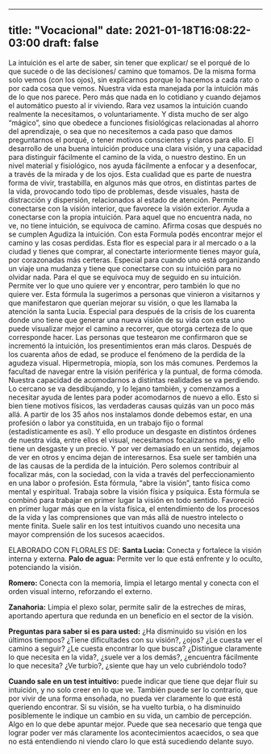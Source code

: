 
---
title: "Vocacional"
date: 2021-01-18T16:08:22-03:00
draft: false
--- 
        

 



 La intuición es el arte de saber, sin tener
 que explicar/ se el porqué de lo que sucede o de las decisiones/ camino que
 tomamos.
De la
 misma forma solo vemos (con los ojos), sin explicarnos porque lo hacemos a cada
 rato o por cada cosa que vemos.
Nuestra
 vida esta manejada por la intuición más de lo que nos parece. Pero más que nada
 en lo cotidiano y cuando dejamos el automático puesto al ir viviendo. Rara vez
 usamos la intuición cuando realmente la necesitamos, o voluntariamente.
Y
 dista mucho de ser algo “mágico”, sino que obedece a funciones fisiológicas
 relacionadas al ahorro del aprendizaje, o sea que no necesitemos a cada paso
 que damos preguntarnos el porqué, o tener motivos conscientes y claros para
 ello.
El
 desarrollo de una buena intuición produce una clara visión, y una capacidad
 para distinguir fácilmente el camino de la vida, o nuestro destino. En un nivel
 material y fisiológico, nos ayuda fácilmente a enfocar y a desenfocar, a través
 de la mirada y de los ojos.
Esta
 cualidad que es parte de nuestra forma de vivir, trastabilla, en algunos más
 que otros, en distintas partes de la vida, provocando todo tipo de problemas,
 desde visuales, hasta de distracción y dispersión, relacionados al estado de
 atención.
Permite
 conectarse con la visión interior, que favorece la visión exterior.
Ayuda
 a conectarse con la propia intuición. Para aquel que no encuentra nada, no ve,
 no tiene intuición, se equivoca de camino.
Afirma cosas que después no se cumplen Agudiza la intuición.
Con
 esta Formula podés encontrar mejor el camino y las cosas perdidas.
Esta
 flor es especial para ir al mercado o a la ciudad y tienes que comprar, al
 conectarte interiormente tienes mayor guía, por corazonadas más certeras.
 Especial para cuando uno está organizando un viaje una mudanza y tiene que
 conectarse con su intuición para no olvidar nada.
Para
 el que se equivoca muy de seguido en su intuición. 
Permite
 ver lo que uno quiere ver y encontrar, pero también lo que no quiere ver.
Esta fórmula
 la sugerimos a personas que vinieron a visitarnos y que manifestaron que
 querían mejorar su visión, o que les llamaba la atención la santa Lucia.
Especial
 para después de la crisis de los cuarenta donde uno tiene que generar una nueva
 visión de su vida con esta uno puede visualizar mejor el camino a recorrer, que
 otorga certeza de lo que corresponde hacer. Las personas que testearon me
 confirmaron que se incrementó la intuición, los presentimientos eran más
 claros.
Después
 de los cuarenta años de edad, se produce el fenómeno de la perdida de la
 agudeza visual. Hipermetropía, miopía, son los más comunes. Perdemos la
 facultad de navegar entre la visión periférica y la puntual, de forma cómoda.
 Nuestra capacidad de acomodarnos a distintas realidades se va perdiendo. Lo
 cercano se va desdibujando, y lo lejano también, y comenzamos a necesitar ayuda
 de lentes para poder acomodarnos de nuevo a ello. 
Esto
 si bien tiene motivos físicos, las verdaderas causas quizás van un poco más allá.
 A partir de los 35 años nos instalamos donde debemos estar, en una profesión o
 labor ya constituida, en un trabajo fijo o formal (estadísticamente es así). Y
 ello produce un desgaste en distintos órdenes de nuestra vida, entre ellos el
 visual, necesitamos
 focalizarnos más, y ello tiene un desgaste y un precio. Y por ver demasiado en
 un sentido, dejamos de ver en otros y encima dejan de interesarnos. Esa suele
 ser también una de las causas de la perdida de la intuición. Pero solemos
 contribuir al focalizar más, con la sociedad, con la vida a través del
 perfeccionamiento en una labor o profesión.
Esta fórmula, “abre la
 visión”, tanto física como mental y espiritual.
Trabaja sobre la visión
 física y psíquica. Esta fórmula se combinó para trabajar en primer lugar la
 visión en todo sentido. Favoreció en primer lugar más que en la vista física,
 el entendimiento de los procesos de la vida y las comprensiones que van más
 allá de nuestro intelecto o mente finita.
Suele salir en los test
 intuitivos cuando uno necesita una mayor comprensión de los sucesos acaecidos.
 
ELABORADO
 CON FLORALES DE:
**Santa
 Lucia:** Conecta y fortalece la visión
 interna y externa.
**Palo
 de agua:** Permite ver lo que está enfrente y
 lo oculto, potenciando la visión.


**Romero:**  Conecta con la memoria, limpia el letargo mental y
 conecta con el orden visual interno, reforzando el externo.


**Zanahoria:**  Limpia el plexo solar, permite salir de la estreches
 de miras, aportando apertura que redunda en un beneficio en el sector de la
 visión.
 
**Preguntas
 para saber si es para usted:**
¿Ha disminuido su visión en
 los últimos tiempos? ¿Tiene dificultades con su visión?, ¿ojos?
¿Le cuesta ver el camino a
 seguir? ¿Le cuesta encontrar lo que busca?
¿Distingue claramente lo que
 necesita en la vida?, ¿suele ver a los demás?, ¿encuentra fácilmente lo que
 necesita?
¿Ve turbio?, ¿siente que hay
 un velo cubriéndolo todo?

**Cuando
 sale en un test intuitivo:** puede indicar que tiene que dejar fluir su
 intuición, y no solo creer en lo que ve. También puede ser lo contrario, que
 por vivir de una forma ensoñada, no pueda ver claramente lo que está queriendo
 encontrar.
Si su visión, se ha vuelto
 turbia, o ha disminuido posiblemente le indique un cambio en su vida, un cambio
 de percepción. Algo en lo que debe apuntar mejor.
Puede que sea necesario que
 tenga que lograr poder ver más claramente los acontecimientos acaecidos, o sea
 que no está entendiendo ni viendo claro lo que está sucediendo delante suyo.




 
